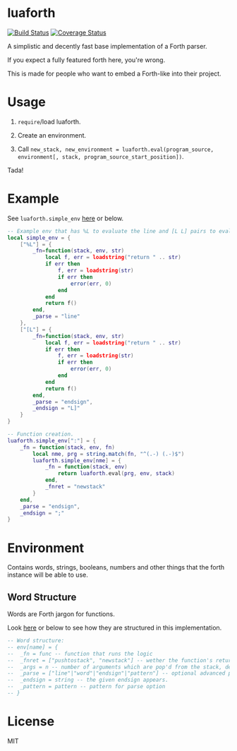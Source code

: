 # luaforth
[![Build Status](https://travis-ci.org/vifino/luaforth.svg?branch=master)](https://travis-ci.org/vifino/luaforth) [![Coverage Status](https://coveralls.io/repos/github/vifino/luaforth/badge.svg?branch=master)](https://coveralls.io/github/vifino/luaforth?branch=master)

A simplistic and decently fast base implementation of a Forth parser.

If you expect a fully featured forth here, you're wrong.

This is made for people who want to embed a Forth-like into their project.

# Usage

1. `require`/load luaforth.

2. Create an environment.

3. Call `new_stack, new_environment = luaforth.eval(program_source, environment[, stack, program_source_start_position])`.

Tada!

# Example

See `luaforth.simple_env` [here](https://github.com/vifino/luaforth/blob/master/luaforth.lua#L246-L253) or below.

```lua
-- Example env that has %L to evaluate the line and [L L] pairs to evaluate a small block of Lua code.
local simple_env = {
	["%L"] = {
		_fn=function(stack, env, str)
			local f, err = loadstring("return " .. str)
			if err then
				f, err = loadstring(str)
				if err then
					error(err, 0)
				end
			end
			return f()
		end,
		_parse = "line"
	},
	["[L"] = {
		_fn=function(stack, env, str)
			local f, err = loadstring("return " .. str)
			if err then
				f, err = loadstring(str)
				if err then
					error(err, 0)
				end
			end
			return f()
		end,
		_parse = "endsign",
		_endsign = "L]"
	}
}

-- Function creation.
luaforth.simple_env[":"] = {
	_fn = function(stack, env, fn)
		local nme, prg = string.match(fn, "^(.-) (.-)$")
		luaforth.simple_env[nme] = {
			_fn = function(stack, env)
				return luaforth.eval(prg, env, stack)
			end,
			_fnret = "newstack"
		}
	end,
	_parse = "endsign",
	_endsign = ";"
}
```

# Environment

Contains words, strings, booleans, numbers and other things that the forth instance will be able to use.

## Word Structure

Words are Forth jargon for functions.

Look [here](ihttps://github.com/vifino/luaforth/blob/master/luaforth.lua#L33-L41) or below to see how they are structured in this implementation.

```lua
-- Word structure:
-- env[name] = {
--  _fn = func -- function that runs the logic
--  _fnret = ["pushtostack", "newstack"] -- wether the function's return values should be added to the stack or _be_ the stack. Defaults to pushtostack.
--  _args = n -- number of arguments which are pop'd from the stack, defaults to 0
--  _parse = ["line"|"word"|"endsign"|"pattern"] -- optional advanced parsing, line passes the whole line to the word, word only the next word, pattern parses given pattern, endsign until...
--  _endsign = string -- the given endsign appears.
--  _pattern = pattern -- pattern for parse option
-- }
```

# License
MIT
